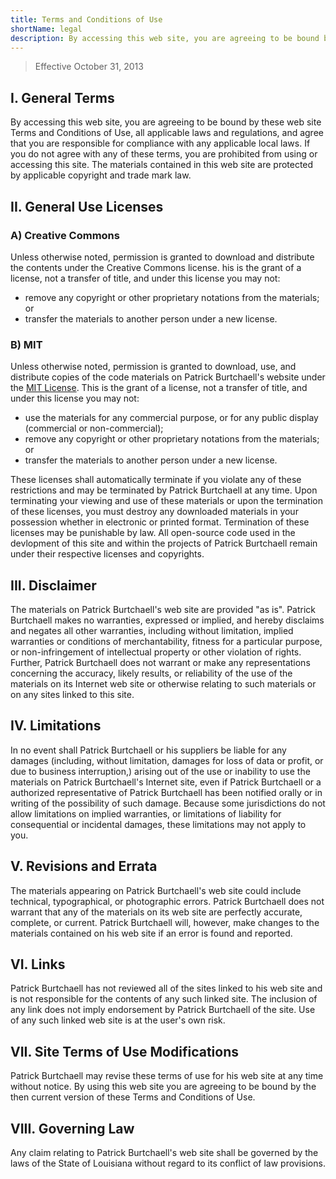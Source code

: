```yaml
---
title: Terms and Conditions of Use
shortName: legal
description: By accessing this web site, you are agreeing to be bound by these web site Terms and Conditions of Use, all applicable laws and regulations, and agree that you are responsible for compliance with any applicable local laws. If you do not agree with any of these terms, you are prohibited from using or accessing this site. The materials contained in this web site are protected by applicable copyright and trade mark law.
---
```


> Effective October 31, 2013

## I. General Terms
By accessing this web site, you are agreeing to be bound by these web site Terms and Conditions of Use, all applicable laws and regulations, and agree that you are responsible for compliance with any applicable local laws. If you do not agree with any of these terms, you are prohibited from using or accessing this site. The materials contained in this web site are protected by applicable copyright and trade mark law.

## II. General Use Licenses 
	
### A) Creative Commons
Unless otherwise noted, permission is granted to download and distribute the contents under the Creative Commons license. his is the grant of a license, not a transfer of title, and under this license you may not:

- remove any copyright or other proprietary notations from the materials; or
- transfer the materials to another person under a new license.

### B) MIT 
Unless otherwise noted, permission is granted to download, use, and distribute copies of the code materials on Patrick Burtchaell's website under the [MIT License](http://pb.mit-license.org). This is the grant of a license, not a transfer of title, and under this license you may not:

- use the materials for any commercial purpose, or for any public display (commercial or non-commercial);
- remove any copyright or other proprietary notations from the materials; or
- transfer the materials to another person under a new license.

These licenses shall automatically terminate if you violate any of these restrictions and may be terminated by Patrick Burtchaell at any time. Upon terminating your viewing and use of these materials or upon the termination of these licenses, you must destroy any downloaded materials in your possession whether in electronic or printed format. Termination of these licenses may be punishable by law. All open-source code used in the devlopment of this site and within the projects of Patrick Burtchaell remain under their respective licenses and copyrights. 

## III. Disclaimer
The materials on Patrick Burtchaell's web site are provided "as is". Patrick Burtchaell makes no warranties, expressed or implied, and hereby disclaims and negates all other warranties, including without limitation, implied warranties or conditions of merchantability, fitness for a particular purpose, or non-infringement of intellectual property or other violation of rights. Further, Patrick Burtchaell does not warrant or make any representations concerning the accuracy, likely results, or reliability of the use of the materials on its Internet web site or otherwise relating to such materials or on any sites linked to this site.

## IV. Limitations
In no event shall Patrick Burtchaell or his suppliers be liable for any damages (including, without limitation, damages for loss of data or profit, or due to business interruption,) arising out of the use or inability to use the materials on Patrick Burtchaell's Internet site, even if Patrick Burtchaell or a authorized representative of Patrick Burtchaell has been notified orally or in writing of the possibility of such damage. Because some jurisdictions do not allow limitations on implied warranties, or limitations of liability for consequential or incidental damages, these limitations may not apply to you.

## V. Revisions and Errata
The materials appearing on Patrick Burtchaell's web site could include technical, typographical, or photographic errors. Patrick Burtchaell does not warrant that any of the materials on its web site are perfectly accurate, complete, or current. Patrick Burtchaell will, however, make changes to the materials contained on his web site if an error is found and reported.

## VI. Links
Patrick Burtchaell has not reviewed all of the sites linked to his web site and is not responsible for the contents of any such linked site. The inclusion of any link does not imply endorsement by Patrick Burtchaell of the site. Use of any such linked web site is at the user's own risk. 

## VII. Site Terms of Use Modifications
Patrick Burtchaell may revise these terms of use for his web site at any time without notice. By using this web site you are agreeing to be bound by the then current version of these Terms and Conditions of Use.

## VIII. Governing Law
Any claim relating to Patrick Burtchaell's web site shall be governed by the laws of the State of Louisiana without regard to its conflict of law provisions.